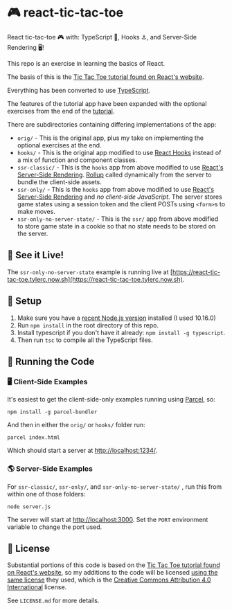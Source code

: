 🎮 react-tic-tac-toe
====================

React tic-tac-toe 🎮 with: TypeScript 💙, Hooks ⚓, and Server-Side Rendering 🖥!

This repo is an exercise in learning the basics of React.

The basis of this is the [Tic Tac Toe tutorial found on React's website](https://reactjs.org/tutorial/tutorial.html).

Everything has been converted to use [TypeScript](https://www.typescriptlang.org).

The features of the tutorial app have been expanded with the optional exercises from the end of the [tutorial](https://reactjs.org/tutorial/tutorial.html#wrapping-up).

There are subdirectories containing differing implementations of the app:

- `orig/` - This is the original app, plus my take on implementing the optional exercises at the end.
- `hooks/` - This is the original app modified to use [React Hooks](https://reactjs.org/docs/hooks-intro.html) instead
   of a mix of function and component classes.
- `ssr-classic/` - This is the `hooks` app from above modified to use [React's Server-Side Rendering](https://reactjs.org/docs/react-dom-server.html).
  [Rollup](https://rollupjs.org) called dynamically from the server to bundle the client-side assets.
- `ssr-only/`  - This is the `hooks` app from above modified to use
   [React's Server-Side Rendering](https://reactjs.org/docs/react-dom-server.html) and _no client-side JavaScript_.
   The server stores game states using a session token and the client POSTs using `<form>`s to make moves.
- `ssr-only-no-server-state/` - This is the `ssr/` app from above modified to store game state in a cookie so that no
   state needs to be stored on the server.
   
 🌟 See it Live!
 ---------------
 
 The `ssr-only-no-server-state` example is running live at [https://react-tic-tac-toe.tylerc.now.sh](https://react-tic-tac-toe.tylerc.now.sh).

📐 Setup
--------

1. Make sure you have a [recent Node.js version](https://nodejs.org) installed (I used 10.16.0)
2. Run `npm install` in the root directory of this repo.
3. Install typescript if you don't have it already: `npm install -g typescript`.
3. Then run `tsc` to compile all the TypeScript files.

🚀 Running the Code
-------------------

### 🖥 Client-Side Examples

It's easiest to get the client-side-only examples running using [Parcel](https://parceljs.org/), so:

```
npm install -g parcel-bundler
```

And then in either the `orig/` or `hooks/` folder run:

```
parcel index.html
```

Which should start a server at [http://localhost:1234/](http://localhost:1234/).

### 🌎 Server-Side Examples

For `ssr-classic/`, `ssr-only/`, and `ssr-only-no-server-state/` , run this from within one of those folders:

```
node server.js
```

The server will start at [http://localhost:3000](http://localhost:3000). Set the `PORT` environment variable to change the port used.

📄 License
----------

Substantial portions of this code is based on the [Tic Tac Toe tutorial found on React's website](https://reactjs.org/tutorial/tutorial.html),
so my additions to the code will be licensed [using the same license](https://github.com/reactjs/reactjs.org/blob/master/LICENSE-DOCS.md)
they used, which is the [Creative Commons Attribution 4.0 International](https://creativecommons.org/licenses/by/4.0/)
license.

See `LICENSE.md` for more details.